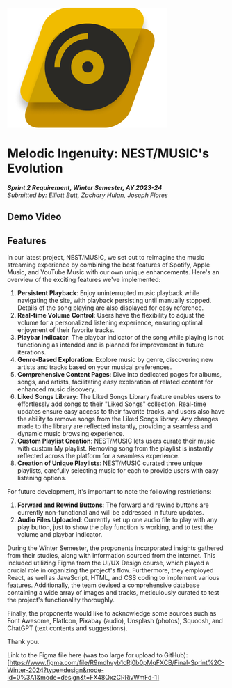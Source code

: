 ![image](https://raw.githubusercontent.com/sweetboymusik/nest-music/main/public/logo.png)

# **Melodic Ingenuity: NEST/MUSIC's Evolution**

**_Sprint 2 Requirement, Winter Semester, AY 2023-24_**  
_Submitted by: Elliott Butt, Zachary Hulan, Joseph Flores_

## Demo Video

## Features

In our latest project, NEST/MUSIC, we set out to reimagine the music streaming experience by combining the best features of Spotify, Apple Music, and YouTube Music with our own unique enhancements. Here's an overview of the exciting features we've implemented:

1. **Persistent Playback**: Enjoy uninterrupted music playback while navigating the site, with playback persisting until manually stopped. Details of the song playing are also displayed for easy reference.
2. **Real-time Volume Control**: Users have the flexibility to adjust the volume for a personalized listening experience, ensuring optimal enjoyment of their favorite tracks.
3. **Playbar Indicator**: The playbar indicator of the song while playing is not functioning as intended and is planned for improvement in future iterations.
4. **Genre-Based Exploration**: Explore music by genre, discovering new artists and tracks based on your musical preferences.
5. **Comprehensive Content Pages**: Dive into dedicated pages for albums, songs, and artists, facilitating easy exploration of related content for enhanced music discovery.
6. **Liked Songs Library**: The Liked Songs Library feature enables users to effortlessly add songs to their "Liked Songs" collection. Real-time updates ensure easy access to their favorite tracks, and users also have the ability to remove songs from the Liked Songs library. Any changes made to the library are reflected instantly, providing a seamless and dynamic music browsing experience.
7. **Custom Playlist Creation**: NEST/MUSIC lets users curate their music with custom My playlist. Removing song from the playlist is instantly reflected across the platform for a seamless experience.
8. **Creation of Unique Playlists**: NEST/MUSIC curated three unique playlists, carefully selecting music for each to provide users with easy listening options.

For future development, it's important to note the following restrictions:

1. **Forward and Rewind Buttons**: The forward and rewind buttons are currently non-functional and will be addressed in future updates.
2. **Audio Files Uploaded**: Currently set up one audio file to play with any play button, just to show the play function is working, and to test the volume and playbar indicator.

During the Winter Semester, the proponents incorporated insights gathered from their studies, along with information sourced from the internet. This included utilizing Figma from the UI/UX Design course, which played a crucial role in organizing the project's flow. Furthermore, they employed React, as well as JavaScript, HTML, and CSS coding to implement various features. Additionally, the team devised a comprehensive database containing a wide array of images and tracks, meticulously curated to test the project's functionality thoroughly.

Finally, the proponents would like to acknowledge some sources such as Font Awesome, FlatIcon, Pixabay (audio), Unsplash (photos), Squoosh, and ChatGPT (text contents and suggestions).

Thank you.

Link to the Figma file here (was too large for upload to GitHub):
[https://www.figma.com/file/R9mdhvyb1cRj0b0pMqFXCB/Final-Sprint%2C-Winter-2024?type=design&node-id=0%3A1&mode=design&t=FX48QxzCRRivWmFd-1]
